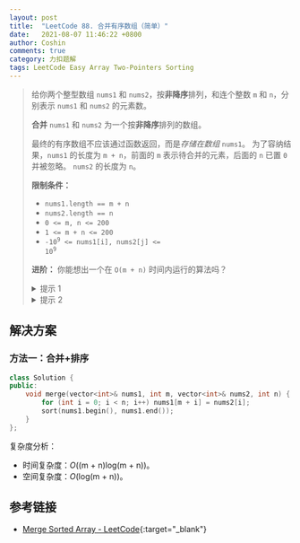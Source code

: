 ```yaml
---
layout: post
title:  "LeetCode 88. 合并有序数组（简单）"
date:   2021-08-07 11:46:22 +0800
author: Coshin
comments: true
category: 力扣题解
tags: LeetCode Easy Array Two-Pointers Sorting
---
```

> 给你两个整型数组 `nums1` 和 `nums2`，按**非降序**排列，和连个整数 `m` 和 `n`，分别表示 `nums1` 和 `nums2` 的元素数。
> 
> **合并** `nums1` 和 `nums2` 为一个按**非降序**排列的数组。
> 
> 最终的有序数组不应该通过函数返回，而是*存储在数组* `nums1`。
> 为了容纳结果，`nums1` 的长度为 `m + n`，前面的 `m` 表示待合并的元素，后面的 `n` 已置 `0` 并被忽略。
> `nums2` 的长度为 `n`。
> 
> **限制条件：**
> 
> * `nums1.length == m + n`
> * `nums2.length == n`
> * `0 <= m, n <= 200`
> * `1 <= m + n <= 200`
> * <code>-10<sup>9</sup> <= nums1[i], nums2[j] <= 10<sup>9</sup></code>
> 
> **进阶：**
> 你能想出一个在 `O(m + n)` 时间内运行的算法吗？
> 
> <details>
> <summary>提示 1</summary>
> 如果你一次只考虑两个元素，而不是两个数组，你就可以轻松解决该问题。
> 我们知道每个单独的数组都是排过序的。
> 我们不知道的是他们如果合并在一起。
> 我们能做出局部决策并得出最优解吗？
> </details>
> 
> <details>
> <summary>提示 2</summary>
> 如果每次只从两个数组中考虑一个元素并做出决定后进行处理，你将得到最优解。
> </details>

## 解决方案

### 方法一：合并+排序

```cpp
class Solution {
public:
    void merge(vector<int>& nums1, int m, vector<int>& nums2, int n) {
        for (int i = 0; i < n; i++) nums1[m + i] = nums2[i];
        sort(nums1.begin(), nums1.end());
    }
};
```

复杂度分析：
* 时间复杂度：*O*((m + n)log(m + n))。
* 空间复杂度：*O*(log(m + n))。

## 参考链接

* [Merge Sorted Array - LeetCode](https://leetcode.com/problems/merge-sorted-array/){:target="_blank"}
